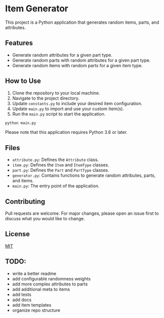 # Item Generator

This project is a Python application that generates random items, parts, and attributes.

## Features

- Generate random attributes for a given part type.
- Generate random parts with random attributes for a given part type.
- Generate random items with random parts for a given item type.

## How to Use

1. Clone the repository to your local machine.
2. Navigate to the project directory.
3. Update `constants.py` to include your desired item configuration.
4. Update `main.py` to import and use your custom item(s).
5. Run the `main.py` script to start the application.

```sh
python main.py
```

Please note that this application requires Python 3.6 or later.

## Files

- `attribute.py`: Defines the `Attribute` class.
- `item.py`: Defines the `Item` and `ItemType` classes.
- `part.py`: Defines the `Part` and `PartType` classes.
- `generator.py`: Contains functions to generate random attributes, parts, and items.
- `main.py`: The entry point of the application.

## Contributing

Pull requests are welcome. For major changes, please open an issue first to discuss what you would like to change.

## License

[MIT](https://choosealicense.com/licenses/mit/)

## TODO:
- write a better readme
- add configurable randomness weights
- add more complex attributes to parts
- add additional meta to items
- add tests
- add docs
- add item templates
- organize repo structure
